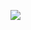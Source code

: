 ![](https://www.websequencediagrams.com/cgi-bin/cdraw?lz=CmJyb3dzZXItPnNlcnZlcjogSFRUUCBHRVQgaHR0cHM6Ly9zdHVkaWVzLmNzLmhlbHNpbmtpLmZpL2V4YW1wbGVhcHAvc3BhCgA5Bi0tPgBKBzogSFRNTC1jb2RlAB9FbWFpbi5jc3MAVhMAEgkAgQVHLmoAUhQAEgdub3RlIG92ZXIgAIFhCACCOwggc3RhcnRzIGV4ZWN1dGluZyBqcwCBegZ0aGF0IHJlcXVlc3RzIEpTT04gZGF0YSBmcm9tIACCcgYKZW5kIG5vdACBZ0ZkYXRhLmpzb24AgwQTW3tjb250ZW50OiAiU2FrdXlhIiwgZGF0ZTogIjIwMjItMDgtMjhUMDk6MTA6NTUuMTMzWiJ9LOKApl0AgWEcAIFwBmVzIHRoZSBldmVudCBoYW5kbGVyAIF3CG5kZXJzAIFfBXMgdG8gZGlzcGxheQCBbwo&s=default)
